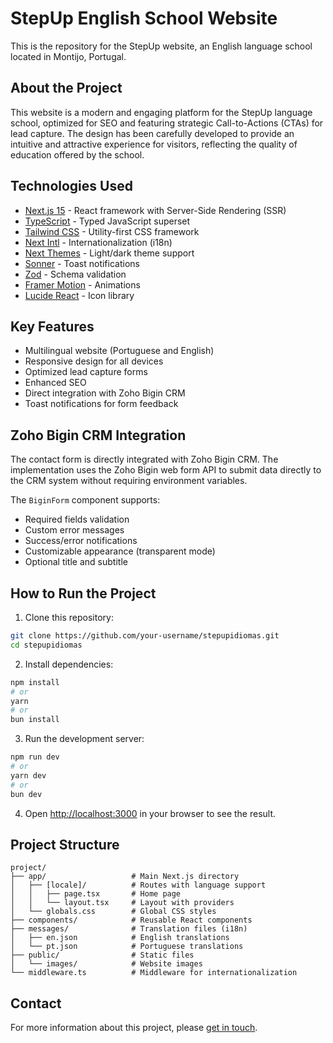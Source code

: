 # StepUp English School Website

This is the repository for the StepUp website, an English language school located in Montijo, Portugal.

## About the Project

This website is a modern and engaging platform for the StepUp language school, optimized for SEO and featuring strategic Call-to-Actions (CTAs) for lead capture. The design has been carefully developed to provide an intuitive and attractive experience for visitors, reflecting the quality of education offered by the school.

## Technologies Used

- [Next.js 15](https://nextjs.org/) - React framework with Server-Side Rendering (SSR)
- [TypeScript](https://www.typescriptlang.org/) - Typed JavaScript superset
- [Tailwind CSS](https://tailwindcss.com/) - Utility-first CSS framework
- [Next Intl](https://next-intl-docs.vercel.app/) - Internationalization (i18n)
- [Next Themes](https://github.com/pacocoursey/next-themes) - Light/dark theme support
- [Sonner](https://sonner.emilkowal.ski/) - Toast notifications
- [Zod](https://zod.dev/) - Schema validation
- [Framer Motion](https://www.framer.com/motion/) - Animations
- [Lucide React](https://lucide.dev/) - Icon library

## Key Features

- Multilingual website (Portuguese and English)
- Responsive design for all devices
- Optimized lead capture forms
- Enhanced SEO
- Direct integration with Zoho Bigin CRM
- Toast notifications for form feedback

## Zoho Bigin CRM Integration

The contact form is directly integrated with Zoho Bigin CRM. The implementation uses the Zoho Bigin web form API to submit data directly to the CRM system without requiring environment variables.

The `BiginForm` component supports:

- Required fields validation
- Custom error messages
- Success/error notifications
- Customizable appearance (transparent mode)
- Optional title and subtitle

## How to Run the Project

1. Clone this repository:

```bash
git clone https://github.com/your-username/stepupidiomas.git
cd stepupidiomas
```

2. Install dependencies:

```bash
npm install
# or
yarn
# or
bun install
```

3. Run the development server:

```bash
npm run dev
# or
yarn dev
# or
bun dev
```

4. Open [http://localhost:3000](http://localhost:3000) in your browser to see the result.

## Project Structure

```
project/
├── app/                   # Main Next.js directory
│   ├── [locale]/          # Routes with language support
│   │   ├── page.tsx       # Home page
│   │   └── layout.tsx     # Layout with providers
│   └── globals.css        # Global CSS styles
├── components/            # Reusable React components
├── messages/              # Translation files (i18n)
│   ├── en.json            # English translations
│   └── pt.json            # Portuguese translations
├── public/                # Static files
│   └── images/            # Website images
└── middleware.ts          # Middleware for internationalization
```

## Contact

For more information about this project, please [get in touch](mailto:107703258+rsoaresdev@users.noreply.github.com).
